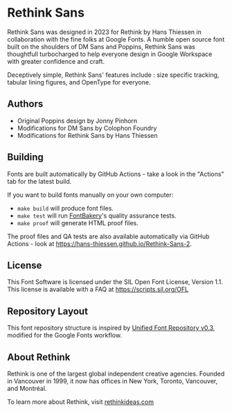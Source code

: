 

# Rethink Sans

Rethink Sans was designed in 2023 for Rethink by Hans Thiessen in collaboration with the fine folks at Google Fonts. A humble open source font built on the shoulders of DM Sans and Poppins, Rethink Sans was thoughtfull turbocharged to help everyone design in Google Workspace with greater confidence and craft.

Deceptively simple, Rethink Sans' features include : size specific tracking, tabular lining figures, and OpenType for everyone.


## Authors

* Original Poppins design by Jonny Pinhorn
* Modifications for DM Sans by Colophon Foundry
* Modifications for Rethink Sans by Hans Thiessen 


## Building

Fonts are built automatically by GitHub Actions - take a look in the "Actions" tab for the latest build.

If you want to build fonts manually on your own computer:

* `make build` will produce font files.
* `make test` will run [FontBakery](https://github.com/googlefonts/fontbakery)'s quality assurance tests.
* `make proof` will generate HTML proof files.

The proof files and QA tests are also available automatically via GitHub Actions - look at https://hans-thiessen.github.io/Rethink-Sans-2.


## License

This Font Software is licensed under the SIL Open Font License, Version 1.1. This license is available with a FAQ at https://scripts.sil.org/OFL


## Repository Layout

This font repository structure is inspired by [Unified Font Repository v0.3](https://github.com/unified-font-repository/Unified-Font-Repository), modified for the Google Fonts workflow.


## About Rethink

Rethink is one of the largest global independent creative agencies. Founded in Vancouver in 1999, it now has offices in New York, Toronto, Vancouver, and Montréal.

To learn more about Rethink, visit [rethinkideas.com](https://rethinkideas.com)
